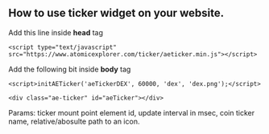 ## How to use ticker widget on your website.

Add this line inside **head** tag

`<script type="text/javascript" src="https://www.atomicexplorer.com/ticker/aeticker.min.js"></script>`

Add the following bit inside **body** tag

`<script>initAETicker('aeTickerDEX', 60000, 'dex', 'dex.png');</script>`

`<div class="ae-ticker" id="aeTicker"></div>`

Params: ticker mount point element id, update interval in msec, coin ticker name, relative/abosulte path to an icon. 